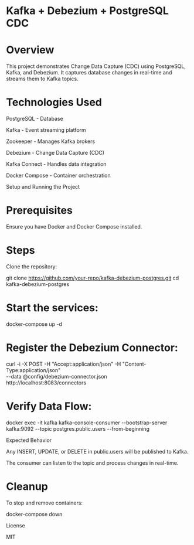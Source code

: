 # Kafka + Debezium + PostgreSQL CDC

# Overview

This project demonstrates Change Data Capture (CDC) using PostgreSQL, Kafka, and Debezium. It captures database changes in real-time and streams them to Kafka topics.

# Technologies Used

PostgreSQL - Database

Kafka - Event streaming platform

Zookeeper - Manages Kafka brokers

Debezium - Change Data Capture (CDC)

Kafka Connect - Handles data integration

Docker Compose - Container orchestration

Setup and Running the Project

# Prerequisites

Ensure you have Docker and Docker Compose installed.

# Steps

Clone the repository:

git clone https://github.com/your-repo/kafka-debezium-postgres.git
cd kafka-debezium-postgres

# Start the services:

docker-compose up -d

# Register the Debezium Connector:

curl -i -X POST -H "Accept:application/json" -H "Content-Type:application/json" \
--data @config/debezium-connector.json \
http://localhost:8083/connectors

# Verify Data Flow:

docker exec -it kafka kafka-console-consumer --bootstrap-server kafka:9092 --topic postgres.public.users --from-beginning

Expected Behavior

Any INSERT, UPDATE, or DELETE in public.users will be published to Kafka.

The consumer can listen to the topic and process changes in real-time.

# Cleanup

To stop and remove containers:

docker-compose down

License

MIT

